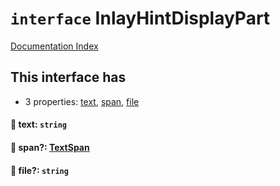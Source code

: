 # `interface` InlayHintDisplayPart

[Documentation Index](../README.md)

## This interface has

- 3 properties:
[text](#-text-string),
[span](#-span-textspan),
[file](#-file-string)


#### 📄 text: `string`



#### 📄 span?: [TextSpan](../private.interface.TextSpan/README.md)



#### 📄 file?: `string`



